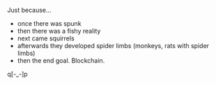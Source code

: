 Just because...

 - once there was spunk
 - then there was a fishy reality
 - next came squirrels
 - afterwards they developed spider limbs (monkeys, rats with spider limbs)
 - then the end goal. Blockchain.

q[-_-]p
